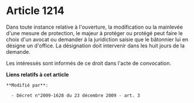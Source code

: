 # Article 1214

Dans toute instance relative à l'ouverture, la modification ou la mainlevée d'une mesure de protection, le majeur à protéger
ou protégé peut faire le choix d'un avocat ou demander à la juridiction saisie que le bâtonnier lui en désigne un d'office.
La désignation doit intervenir dans les huit jours de la demande. 

Les intéressés sont informés de ce droit dans l'acte de convocation.

**Liens relatifs à cet article**

	**Modifié par**:

	  - Décret n°2009-1628 du 23 décembre 2009 - art. 3
